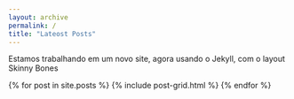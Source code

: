 ```yaml
---
layout: archive
permalink: /
title: "Lateost Posts"
---
```

Estamos trabalhando em um novo site, agora usando o Jekyll, com o layout Skinny Bones

<div class="tiles">
{% for post in site.posts %}
	{% include post-grid.html %}
{% endfor %}
</div><!-- /.tiles -->

